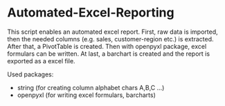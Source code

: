 # Automated-Excel-Reporting

This script enables an automated excel report. First, raw data is imported, then the needed columns (e.g. sales, customer-region etc.) is extracted. After that,
a PivotTable is created. Then with openpyxl package, excel formulars can be written. At last, a barchart is created and the report is exported as a excel file.

Used packages:
- string (for creating column alphabet chars A,B,C ...)
- openpyxl (for writing excel formulars, barcharts)
